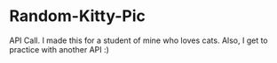 # Random-Kitty-Pic
API Call.
I made this for a student of mine who loves cats. Also, I get to practice with another API :)
